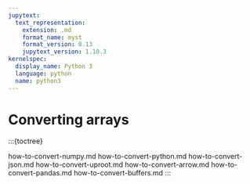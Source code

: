 ```yaml
---
jupytext:
  text_representation:
    extension: .md
    format_name: myst
    format_version: 0.13
    jupytext_version: 1.10.3
kernelspec:
  display_name: Python 3
  language: python
  name: python3
---
```


Converting arrays
=================


:::{toctree}

how-to-convert-numpy.md
how-to-convert-python.md
how-to-convert-json.md
how-to-convert-uproot.md
how-to-convert-arrow.md
how-to-convert-pandas.md
how-to-convert-buffers.md
:::
